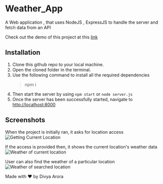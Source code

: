 # Weather_App
A Web application , that uses NodeJS , ExpressJS to handle the server and fetch data from an API

Check out the demo of this project at this [link](https://the-weather-forecasting.herokuapp.com/)

## Installation

1.  Clone this github repo to your local machine.
2.  Open the cloned folder in the terminal.
3.  Use the following command to install all the required dependencies
    > npm i
4.  Then start the server by using `npm start` or `node server.js`
5.  Once the server has been successfully started, navigate to [http://localhost:8000](http://localhost:8000)

## Screenshots
When the project is initially ran, it asks for location access
![Getting Current Location](https://i.ibb.co/pybHMF4/ss1.png)

If the access is provided then, it shows the current location's weather data
![Weather of current location](https://i.ibb.co/gSjGLQy/ss2.png)

User can also find the weather of a particular location
![Weather of searched location](https://i.ibb.co/5vLyJDJ/ss3.png)


Made with ♥ by Divya Arora
